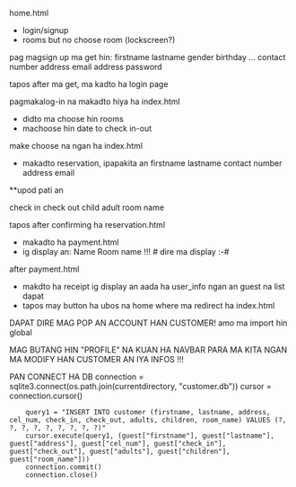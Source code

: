 home.html
- login/signup
- rooms but no choose room (lockscreen?)

pag magsign up ma get hin:
firstname
lastname
gender
birthday ...
contact number
address
email address
password

tapos after ma get, ma kadto ha login page

pagmakalog-in na makadto hiya ha index.html
- didto ma choose hin rooms
- machoose hin date to check in-out

make choose na ngan ha index.html
- makadto reservation, ipapakita an
firstname
lastname
contact number
address
email

**upod pati an

check in
check out
child
adult
room name 

tapos after confirming ha reservation.html
- makadto ha payment.html
- ig display an:
Name
Room name !!! # dire ma display :-#

after payment.html
- makdto ha receipt ig display an aada ha user_info ngan an guest na list dapat
- tapos may button ha ubos na home where ma redirect ha index.html 

DAPAT DIRE MAG POP AN ACCOUNT HAN CUSTOMER! amo ma import hin global


MAG BUTANG HIN "PROFILE" NA KUAN HA NAVBAR PARA MA KITA NGAN MA MODIFY HAN CUSTOMER AN IYA INFOS !!!







PAN CONNECT HA DB
connection = sqlite3.connect(os.path.join(currentdirectory, "customer.db"))
        cursor = connection.cursor()
        
        query1 = "INSERT INTO customer (firstname, lastname, address, cel_num, check_in, check_out, adults, children, room_name) VALUES (?, ?, ?, ?, ?, ?, ?, ?, ?)"
        cursor.execute(query1, (guest["firstname"], guest["lastname"], guest["address"], guest["cel_num"], guest["check_in"], guest["check_out"], guest["adults"], guest["children"], guest["room_name"]))
        connection.commit()
        connection.close()